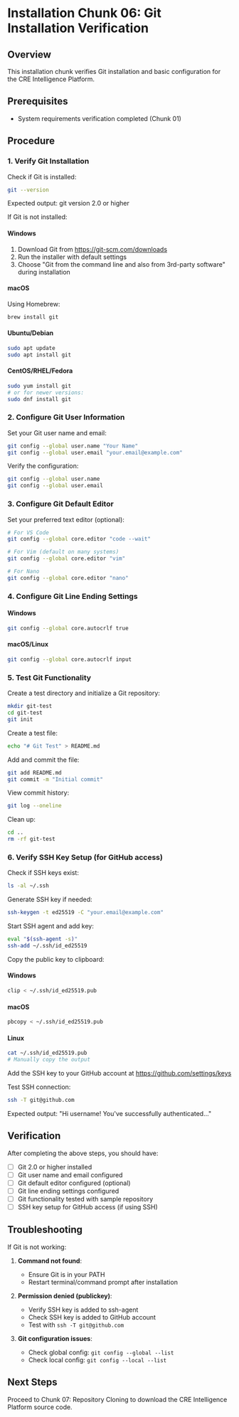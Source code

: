 # Installation Chunk 06: Git Installation Verification

## Overview
This installation chunk verifies Git installation and basic configuration for the CRE Intelligence Platform.

## Prerequisites
- System requirements verification completed (Chunk 01)

## Procedure

### 1. Verify Git Installation
Check if Git is installed:
```bash
git --version
```

Expected output: git version 2.0 or higher

If Git is not installed:

#### Windows
1. Download Git from https://git-scm.com/downloads
2. Run the installer with default settings
3. Choose "Git from the command line and also from 3rd-party software" during installation

#### macOS
Using Homebrew:
```bash
brew install git
```

#### Ubuntu/Debian
```bash
sudo apt update
sudo apt install git
```

#### CentOS/RHEL/Fedora
```bash
sudo yum install git
# or for newer versions:
sudo dnf install git
```

### 2. Configure Git User Information
Set your Git user name and email:
```bash
git config --global user.name "Your Name"
git config --global user.email "your.email@example.com"
```

Verify the configuration:
```bash
git config --global user.name
git config --global user.email
```

### 3. Configure Git Default Editor
Set your preferred text editor (optional):
```bash
# For VS Code
git config --global core.editor "code --wait"

# For Vim (default on many systems)
git config --global core.editor "vim"

# For Nano
git config --global core.editor "nano"
```

### 4. Configure Git Line Ending Settings
#### Windows
```bash
git config --global core.autocrlf true
```

#### macOS/Linux
```bash
git config --global core.autocrlf input
```

### 5. Test Git Functionality
Create a test directory and initialize a Git repository:
```bash
mkdir git-test
cd git-test
git init
```

Create a test file:
```bash
echo "# Git Test" > README.md
```

Add and commit the file:
```bash
git add README.md
git commit -m "Initial commit"
```

View commit history:
```bash
git log --oneline
```

Clean up:
```bash
cd ..
rm -rf git-test
```

### 6. Verify SSH Key Setup (for GitHub access)
Check if SSH keys exist:
```bash
ls -al ~/.ssh
```

Generate SSH key if needed:
```bash
ssh-keygen -t ed25519 -C "your.email@example.com"
```

Start SSH agent and add key:
```bash
eval "$(ssh-agent -s)"
ssh-add ~/.ssh/id_ed25519
```

Copy the public key to clipboard:
#### Windows
```bash
clip < ~/.ssh/id_ed25519.pub
```

#### macOS
```bash
pbcopy < ~/.ssh/id_ed25519.pub
```

#### Linux
```bash
cat ~/.ssh/id_ed25519.pub
# Manually copy the output
```

Add the SSH key to your GitHub account at https://github.com/settings/keys

Test SSH connection:
```bash
ssh -T git@github.com
```

Expected output: "Hi username! You've successfully authenticated..."

## Verification
After completing the above steps, you should have:
- [ ] Git 2.0 or higher installed
- [ ] Git user name and email configured
- [ ] Git default editor configured (optional)
- [ ] Git line ending settings configured
- [ ] Git functionality tested with sample repository
- [ ] SSH key setup for GitHub access (if using SSH)

## Troubleshooting
If Git is not working:

1. **Command not found**:
   - Ensure Git is in your PATH
   - Restart terminal/command prompt after installation

2. **Permission denied (publickey)**:
   - Verify SSH key is added to ssh-agent
   - Check SSH key is added to GitHub account
   - Test with `ssh -T git@github.com`

3. **Git configuration issues**:
   - Check global config: `git config --global --list`
   - Check local config: `git config --local --list`

## Next Steps
Proceed to Chunk 07: Repository Cloning to download the CRE Intelligence Platform source code.